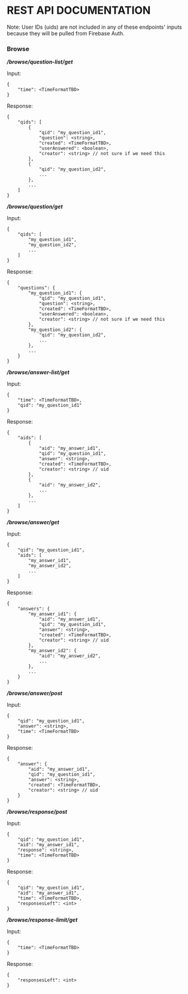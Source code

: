 # REST API DOCUMENTATION


Note: User IDs (uids) are not included in any of these endpoints' inputs because they will be pulled from Firebase Auth.

### Browse

***/browse/question-list/get***

Input:

```
{
    "time": <TimeFormatTBD>
}
```

Response: 

```
{
    "qids": [
        {
            "qid": "my_question_id1", 
            "question": <string>,
            "created": <TimeFormatTBD>,
            "userAnswered": <boolean>,
            "creator": <string> // not sure if we need this
        }, 
        {
            "qid": "my_question_id2", 
            ...
        }, 
        ...
    ]
}
```

***/browse/question/get***

Input:

```
{
    "qids": [
        "my_question_id1", 
        "my_question_id2",
        ...
    ]
}
```

Response: 

```
{
    "questions": {
        "my_question_id1": {
            "qid": "my_question_id1",
            "question": <string>,
            "created": <TimeFormatTBD>,
            "userAnswered": <boolean>,
            "creator": <string> // not sure if we need this
        }, 
        "my_question_id2": {
            "qid": "my_question_id2", 
            ...
        }, 
        ...
    }
}
```

***/browse/answer-list/get***

Input:

```
{
    "time": <TimeFormatTBD>,
    "qid": "my_question_id1"
}
```

Response: 

```
{
    "aids": [
        {
            "aid": "my_answer_id1", 
            "qid": "my_question_id1",
            "answer": <string>,
            "created": <TimeFormatTBD>,
            "creator": <string> // uid
        }, 
        {
            "aid": "my_answer_id2", 
            ...
        }, 
        ...
    ]
}
```

***/browse/answer/get***

Input:

```
{
    "qid": "my_question_id1",
    "aids": [
        "my_answer_id1", 
        "my_answer_id2",
        ...
    ]
}
```

Response: 

```
{
    "answers": {
        "my_answer_id1": {
            "aid": "my_answer_id1", 
            "qid": "my_question_id1",
            "answer": <string>,
            "created": <TimeFormatTBD>,
            "creator": <string> // uid
        }, 
        "my_answer_id2": {
            "aid": "my_answer_id2", 
            ...
        }, 
        ...
    }
}
```

***/browse/answer/post***

Input:

```
{
    "qid": "my_question_id1",
    "answer": <string>,
    "time": <TimeFormatTBD>
}
```

Response: 

```
{
    "answer": {
        "aid": "my_answer_id1", 
        "qid": "my_question_id1",
        "answer": <string>,
        "created": <TimeFormatTBD>,
        "creator": <string> // uid
    }
}
```

***/browse/response/post***

Input:

```
{
    "qid": "my_question_id1",
    "aid": "my_answer_id1",
    "response": <string>,
    "time": <TimeFormatTBD>
}
```

Response: 

```
{
    "qid": "my_question_id1",
    "aid": "my_answer_id1",
    "time": <TimeFormatTBD>, 
    "responsesLeft": <int>
}
```

***/browse/response-limit/get***

Input:

```
{
    "time": <TimeFormatTBD>
}
```

Response: 

```
{
    "responsesLeft": <int>
}
```


